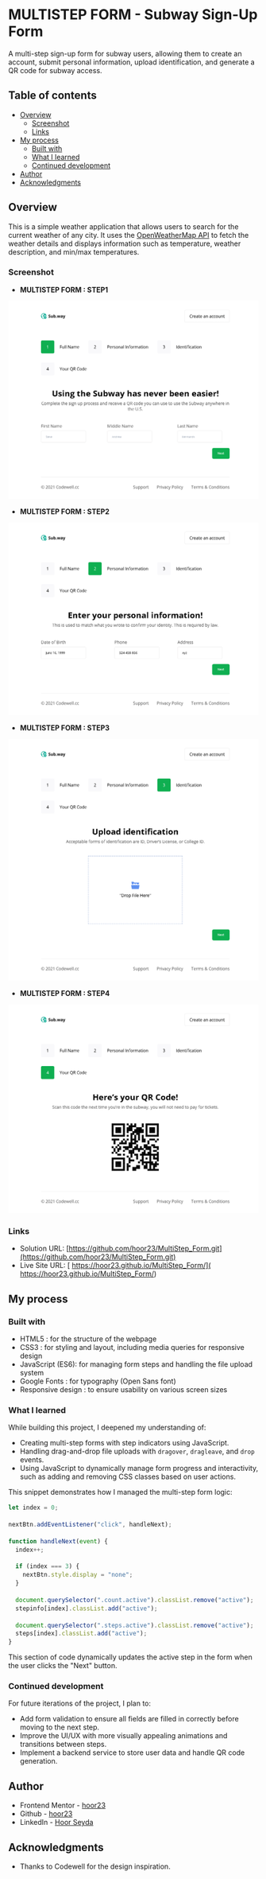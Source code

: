 # MULTISTEP FORM - Subway Sign-Up Form

A multi-step sign-up form for subway users, allowing them to create an account, submit personal information, upload identification, and generate a QR code for subway access.

## Table of contents

- [Overview](#overview)
  - [Screenshot](#screenshot)
  - [Links](#links)
- [My process](#my-process)
  - [Built with](#built-with)
  - [What I learned](#what-i-learned)
  - [Continued development](#continued-development)
- [Author](#author)
- [Acknowledgments](#acknowledgments)



## Overview

This is a simple weather application that allows users to search for the current weather of any city. It uses the [OpenWeatherMap API](https://openweathermap.org/api) to fetch the weather details and displays information such as temperature, weather description, and min/max temperatures.


### Screenshot

- **MULTISTEP FORM : STEP1**

![](./Assets/form_step1.png)

- **MULTISTEP FORM : STEP2**

![](./Assets/form_step2.png)

- **MULTISTEP FORM : STEP3**

![](./Assets/form_step3.png)

- **MULTISTEP FORM : STEP4**

![](./Assets/form_step4.png)


### Links

- Solution URL: [https://github.com/hoor23/MultiStep_Form.git](https://github.com/hoor23/MultiStep_Form.git)
- Live Site URL: [ https://hoor23.github.io/MultiStep_Form/]( https://hoor23.github.io/MultiStep_Form/)

## My process

### Built with

- HTML5 : for the structure of the webpage
- CSS3 : for styling and layout, including media queries for responsive design
- JavaScript (ES6): for managing form steps and handling the file upload system
- Google Fonts : for typography (Open Sans font)
- Responsive design : to ensure usability on various screen sizes

### What I learned

While building this project, I deepened my understanding of:
- Creating multi-step forms with step indicators using JavaScript.
- Handling drag-and-drop file uploads with `dragover`, `dragleave`, and `drop` events.
- Using JavaScript to dynamically manage form progress and interactivity, such as adding and removing CSS classes based on user actions.


This snippet demonstrates how I managed the multi-step form logic:

```javascript
let index = 0;

nextBtn.addEventListener("click", handleNext);

function handleNext(event) {
  index++;
  
  if (index === 3) {
    nextBtn.style.display = "none";
  }

  document.querySelector(".count.active").classList.remove("active");
  stepinfo[index].classList.add("active");

  document.querySelector(".steps.active").classList.remove("active");
  steps[index].classList.add("active");
}
```

This section of code dynamically updates the active step in the form when the user clicks the "Next" button.

### Continued development

For future iterations of the project, I plan to:

- Add form validation to ensure all fields are filled in correctly before moving to the next step.
- Improve the UI/UX with more visually appealing animations and transitions between steps.
- Implement a backend service to store user data and handle QR code generation.

## Author
- Frontend Mentor - [hoor23](https://www.frontendmentor.io/profile/hoor23)
- Github - [hoor23](https://github.com/hoor23)
- LinkedIn - [Hoor Seyda](www.linkedin.com/in/hoor-seyda-901176222)

## Acknowledgments

- Thanks to Codewell for the design inspiration.
